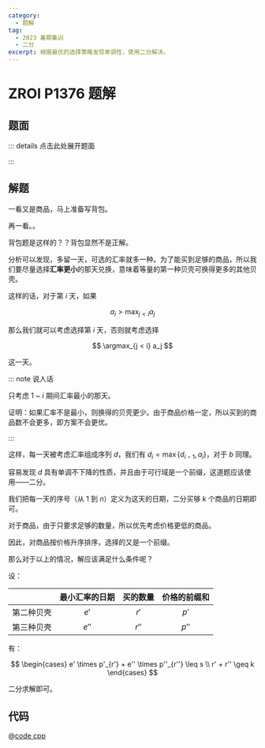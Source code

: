 ```yaml
---
category:
  - 题解
tag:
  - 2023 暑期集训
  - 二分
excerpt: 根据最优的选择策略发现单调性，使用二分解决。
---
```


# ZROI P1376 题解

## 题面

::: details 点击此处展开题面

<!-- @include: ../../source/ZR-1376/problem.md -->

:::

## 解题

一看又是商品，马上准备写背包。

再一看。。

背包题是这样的？？背包显然不是正解。

分析可以发现，多留一天，可选的汇率就多一种。为了能买到足够的商品，所以我们要尽量选择**汇率更小**的那天兑换，意味着等量的第一种贝壳可换得更多的其他贝壳。

这样的话，对于第 $i$ 天，如果

$$ a_i > \max_{j < i} a_j $$

那么我们就可以考虑选择第 $i$ 天，否则就考虑选择

$$ \argmax_{j < i} a_j $$

这一天。

::: note 说人话

只考虑 1 ~ $i$ 期间汇率最小的那天。

证明：如果汇率不是最小，则换得的贝壳更少。由于商品价格一定，所以买到的商品数不会更多，即方案不会更优。

:::

这样，每一天被考虑汇率组成序列 $d$，我们有 $d_i = \max \{d_{i - 1}, a_i\}$，对于 $b$ 同理。

容易发现 $d$ 具有单调不下降的性质，并且由于可行域是一个前缀，这道题应该使用——二分。

我们把每一天的序号（从 1 到 $n$）定义为这天的日期，二分买够 $k$ 个商品的日期即可。

对于商品，由于只要求足够的数量，所以优先考虑价格更低的商品。

因此，对商品按价格升序排序，选择的又是一个前缀。

那么对于以上的情况，解应该满足什么条件呢？

设：

|           | 最小汇率的日期 | 买的数量 | 价格的前缀和 |
| :-------: | :-----------: | :-----: | :---------: |
| 第二种贝壳 | $e'$          | $r'$    | $p'$        |
| 第三种贝壳 | $e''$         | $r''$   | $p''$       |

有：

$$
\begin{cases}
  e' \times p'_{r'} + e'' \times p''_{r''} \leq s \\
  r' + r'' \geq k
\end{cases}
$$

二分求解即可。

## 代码

@[code cpp](../../source/ZR-1376/binary.cpp)
